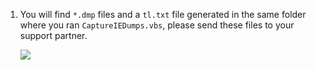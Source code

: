 1. You will find `*.dmp` files and a `tl.txt` file generated in the same folder where you ran `CaptureIEDumps.vbs`, please send these files to your support partner.

    ![](https://joji.blob.core.windows.net/recipe/ie-manual-dumps-using-procdump-2.png)
